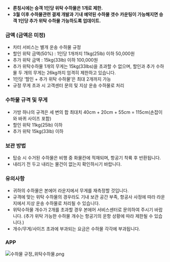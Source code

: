 - **론칭시에는 승객 1인당 위탁 수하물은 1개로 제한.**
- **3월 이후 수하물관련 결제 개발과 기내 예약된 수하물 갯수 카운팅이 가능해지면 승객 1인당 추가 위탁 수하물 가능하도록 업데이트.**

### 금액 (금액은 미정)

- 차터 서비스는 별개 운송 수하물 규정
- 할인 위탁 금액(50%) : 1인당 1개까지 11kg(25lb) 이하 50,000원
- 추가 위탁 금액 : 15kg(33lb) 이하 100,000원
- 추가 위탁수하물 1개의 무게는 15kg(33lbs)을 초과할 수 없으며, 할인과 추가 수하물 두 개의 무게는 26kg까지 엄격히 제한하고 있습니다.
- 1인당 ‘할인 + 추가 위탁 수하물’은 최대 2개까지 가능
- 규정 무게 초과 시 고객센터 문의 및 지상 운송 수하물로 처리

### 수하물 규격 및 무게

- 가방 하나의 규격은 세 변의 합 최대치 40cm + 20cm + 55cm = 115cm(손잡이와 바퀴 사이즈 포함)
- 할인 위탁 11kg(25lb) 이하
- 추가 위탁 15kg(33lb) 이하

### 보관 방법

- 탑승 시 수거된 수하물은 비행 중 화물칸에 적재되며, 항공기 착륙 후 반환됩니다.
- 내리기 전 두고 내리는 물건이 없는지 확인하시기 바랍니다.

### 유의사항

- 귀하의 수하물은 본에어 라운지에서 무게를 재측정할 것입니다.
- 규격에 맞는 위탁 수하물의 경우라도 기내 보관 공간 부족, 항공사 사정에 따라 라운지에서 지상 운송 수하물로 처리될 수 있습니다.
- 위탁수하물 개수가 2개를 초과할 경우 본에어 서비스센터로 문의하여 주시기 바랍니다. (추가 위탁 가능한 수하물 개수는 항공기의 운항 상황에 따라 제한될 수 있습니다.)
- 개수/무게/사이즈 초과에 부과되는 요금은 수하물 각각에 부과됩니다.

### APP

![수하물 규정_위탁수하물.png](https://s3-us-west-2.amazonaws.com/secure.notion-static.com/e9431035-c04f-4d08-9615-684d25f19de2/%E1%84%89%E1%85%AE%E1%84%92%E1%85%A1%E1%84%86%E1%85%AE%E1%86%AF_%E1%84%80%E1%85%B2%E1%84%8C%E1%85%A5%E1%86%BC_%E1%84%8B%E1%85%B1%E1%84%90%E1%85%A1%E1%86%A8%E1%84%89%E1%85%AE%E1%84%92%E1%85%A1%E1%84%86%E1%85%AE%E1%86%AF.png)
